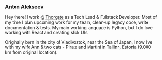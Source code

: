 ### Anton Alekseev

Hey there! I work @ [Thorgate](https://thorgate.eu) as a Tech Lead & Fullstack Developer. Most of my time I plan upcoming work for my team, clean-up legacy code, write documentation & tests. My main working language is Python, but I do love working with React and creating slick UIs.

Originally born in the city of Vladivostok, near the Sea of Japan, I now live with my wife Ann & two cats - Pirate and Martini in Tallinn, Estonia (9.000 km from original location).
